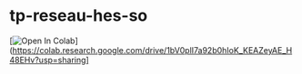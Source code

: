 # tp-reseau-hes-so

[![Open In Colab](https://colab.research.google.com/assets/colab-badge.svg)](https://colab.research.google.com/drive/1bV0plI7a92b0hIoK_KEAZeyAE_H48EHv?usp=sharing]
